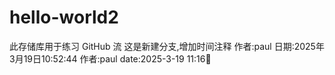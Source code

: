 # hello-world2
此存储库用于练习 GitHub 流
这是新建分支,增加时间注释
作者:paul
日期:2025年3月19日10:52:44
作者:paul
date:2025-3-19 11:16🔢
